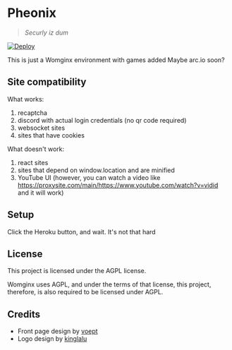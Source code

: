 # Pheonix

> *Securly iz dum*

[![Deploy](https://www.herokucdn.com/deploy/button.svg)](https://heroku.com/deploy?template=https://github.com/c0d3rb0y/Pheonix/)


This is just a Womginx environment with games added
Maybe arc.io soon?


## Site compatibility

What works:
1. recaptcha
2. discord with actual login credentials (no qr code required)
3. websocket sites
4. sites that have cookies

What doesn't work:
1. react sites
2. sites that depend on window.location and are minified
3. YouTube UI (however, you can watch a video like https://proxysite.com/main/https://www.youtube.com/watch?v=vidid and it will work)

## Setup

Click the Heroku button, and wait. It's not that hard

## License

This project is licensed under the AGPL license.

Womginx uses AGPL, and under the terms of that license, this project, therefore, is also required to be licensed under AGPL.

## Credits

- Front page design by [voept](https://github.com/voept)
- Logo design by [kinglalu](https://github.com/kinglalu)

